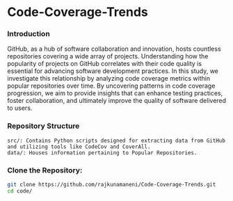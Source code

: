 # Code-Coverage-Trends

### Introduction
GitHub, as a hub of software collaboration and innovation, hosts countless repositories covering a wide array of projects. Understanding how the popularity of projects on GitHub correlates with their code quality is essential for advancing software development practices. In this study, we investigate this relationship by analyzing code coverage metrics within popular repositories over time. By uncovering patterns in code coverage progression, we aim to provide insights that can enhance testing practices, foster collaboration, and ultimately improve the quality of software delivered to users.

### Repository Structure
```
src/: Contains Python scripts designed for extracting data from GitHub and utilizing tools like CodeCov and CoverAll.
data/: Houses information pertaining to Popular Repositories.
```

### Clone the Repository:

```bash
git clone https://github.com/rajkunamaneni/Code-Coverage-Trends.git
cd code/
```
